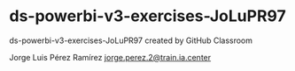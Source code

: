 # ds-powerbi-v3-exercises-JoLuPR97
ds-powerbi-v3-exercises-JoLuPR97 created by GitHub Classroom

Jorge Luis Pérez Ramírez
jorge.perez.2@train.ia.center
